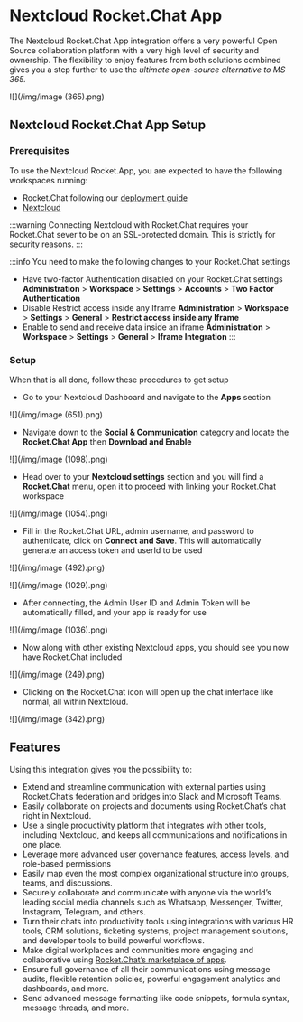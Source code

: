 # Nextcloud Rocket.Chat App

The Nextcloud Rocket.Chat App integration offers a very powerful Open Source collaboration platform with a very high level of security and ownership. The flexibility to enjoy features from both solutions combined gives you a step further to use the _ultimate open-source alternative to MS 365._

![](/img/image (365).png)

## Nextcloud Rocket.Chat App Setup

### Prerequisites

To use the Nextcloud Rocket.App, you are expected to have the following workspaces running:

* Rocket.Chat following our [deployment guide](broken-reference)
* [Nextcloud](https://nextcloud.com)

:::warning
Connecting Nextcloud with Rocket.Chat requires your Rocket.Chat sever to be on an SSL-protected domain. This is strictly for security reasons.
:::

:::info
You need to make the following changes to your Rocket.Chat settings

* Have two-factor Authentication disabled on your Rocket.Chat settings **Administration** > **Workspace** > **Settings** > **Accounts** > **Two Factor Authentication**
* Disable Restrict access inside any Iframe **Administration** > **Workspace** > **Settings** > **General** > **Restrict access inside any Iframe**
* Enable to send and receive data inside an iframe **Administration** > **Workspace** > **Settings** > **General** > **Iframe Integration**
:::

### Setup

When that is all done, follow these procedures to get setup

* Go to your Nextcloud Dashboard and navigate to the **Apps** section

![](/img/image (651).png)

* Navigate down to the **Social & Communication** category and locate the **Rocket.Chat App** then **Download and Enable**

![](/img/image (1098).png)

* Head over to your **Nextcloud settings** section and you will find a **Rocket.Chat** menu, open it to proceed with linking your Rocket.Chat workspace

![](/img/image (1054).png)

* Fill in the Rocket.Chat URL, admin username, and password to authenticate, click on **Connect and Save**. This will automatically generate an access token and userId to be used

![](/img/image (492).png)

![](/img/image (1029).png)

* After connecting, the Admin User ID and Admin Token will be automatically filled, and your app is ready for use

![](/img/image (1036).png)

* Now along with other existing Nextcloud apps, you should see you now have Rocket.Chat included

![](/img/image (249).png)

* Clicking on the Rocket.Chat icon will open up the chat interface like normal, all within Nextcloud.

![](/img/image (342).png)

## Features

Using this integration gives you the possibility to:

* Extend and streamline communication with external parties using Rocket.Chat’s federation and bridges into Slack and Microsoft Teams.
* Easily collaborate on projects and documents using Rocket.Chat’s chat right in Nextcloud.
* Use a single productivity platform that integrates with other tools, including Nextcloud, and keeps all communications and notifications in one place.
* Leverage more advanced user governance features, access levels, and role-based permissions
* Easily map even the most complex organizational structure into groups, teams, and discussions.
* Securely collaborate and communicate with anyone via the world’s leading social media channels such as Whatsapp, Messenger, Twitter, Instagram, Telegram, and others.
* Turn their chats into productivity tools using integrations with various HR tools, CRM solutions, ticketing systems, project management solutions, and developer tools to build powerful workflows.
* Make digital workplaces and communities more engaging and collaborative using [Rocket.Chat’s marketplace of apps](https://rocket.chat/marketplace).
* Ensure full governance of all their communications using message audits, flexible retention policies, powerful engagement analytics and dashboards, and more.
* Send advanced message formatting like code snippets, formula syntax, message threads, and more.
